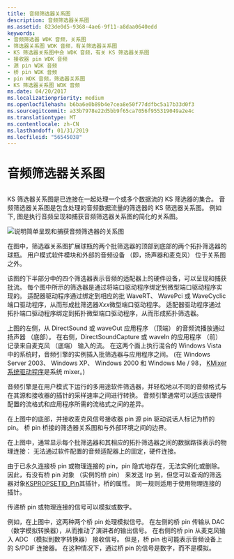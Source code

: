 ```yaml
---
title: 音频筛选器关系图
description: 音频筛选器关系图
ms.assetid: 823de0d5-9368-4ae6-9f11-a8daa0640edd
keywords:
- 音频筛选器 WDK 音频，关系图
- 筛选器关系图 WDK 音频，有关筛选器关系图
- KS 筛选器关系图中会 WDK 音频，有关 KS 筛选器关系图
- 接收器 pin WDK 音频
- 源 pin WDK 音频
- 桥 pin WDK 音频
- pin WDK 音频，筛选器关系图
- KS 筛选器关系图 WDK 音频
ms.date: 04/20/2017
ms.localizationpriority: medium
ms.openlocfilehash: b6ba6e0b89b4e7cea8e50f77ddfbc5a17b33d0f3
ms.sourcegitcommit: a33b7978e22d5bb9f65ca7056f955319049a2e4c
ms.translationtype: MT
ms.contentlocale: zh-CN
ms.lasthandoff: 01/31/2019
ms.locfileid: "56545038"
---
```

# <a name="audio-filter-graphs"></a>音频筛选器关系图


## <span id="audio_filter_graphs"></span><span id="AUDIO_FILTER_GRAPHS"></span>


KS 筛选器关系图是已连接在一起处理一个或多个数据流的 KS 筛选器的集合。 音频筛选器关系图是包含处理的音频数据流量的筛选器的 KS 筛选器关系图。 例如下, 图是执行音频呈现和捕获音频筛选器关系图的简化的关系图。

![说明简单呈现和捕获音频筛选器的关系图](images/graph.png)

在图中，筛选器关系图扩展球瓶的两个批筛选器的顶部到底部的两个拓扑筛选器的球瓶。 用户模式软件模块和外部的音频设备 （即，扬声器和麦克风） 位于关系图之外。

该图的下半部分中的四个筛选器表示音频的适配器上的硬件设备，可以呈现和捕获批流。 每个图中所示的筛选器是通过将端口驱动程序绑定到微型端口驱动程序实现的。 适配器驱动程序通过绑定到相应的批 WaveRT、 WavePci 或 WaveCyclic 端口驱动程序，从而形成批筛选器*Xxx*微型端口驱动程序。 适配器驱动程序通过拓扑端口驱动程序绑定到拓扑微型端口驱动程序，从而形成拓扑筛选器。

上图的左侧，从 DirectSound 或 waveOut 应用程序 （顶端） 的音频流播放通过扬声器 （底部）。 在右侧，DirectSoundCapture 或 waveIn 的应用程序 （前） 记录来自麦克风 （底端） 输入的流。 在这两个面上执行混合的 Windows Vista 中的系统时，音频引擎的实例插入批筛选器与应用程序之间。 (在 Windows Server 2003、 Windows XP、 Windows 2000 和 Windows Me / 98， [KMixer 系统驱动程序](kernel-mode-wdm-audio-components.md#kmixer_system_driver)是系统 mixer。)

音频引擎是在用户模式下运行的多用途软件筛选器，并轻松地以不同的音频格式与在其源和接收器的插针的采样速率之间进行转换。 音频引擎通常可以适应该硬件配置的流格式和应用程序所需的流格式之间的差异。

在上图中的底部，并接收麦克风信号接收器 pin 源 pin 驱动说话人标记为桥的 pin。 桥 pin 桥接的筛选器关系图和与外部环境之间的边界。

在上图中，通常显示每个批筛选器和其相应的拓扑筛选器之间的数据路径表示的物理连接： 无法通过软件配置的音频适配器上的固定，硬件连接。

由于已永久连接桥 pin 或物理连接的 pin，pin 隐式地存在，无法实例化或删除。 因此，有没有桥 pin 对象 （实例的桥 pin） 来发送 Irp 到，但您可以查询的筛选器对象[KSPROPSETID\_Pin](https://msdn.microsoft.com/library/windows/hardware/ff566584)其插针，桥的属性。 同一规则适用于使用物理连接的插针。

传递桥 pin 或物理连接的信号可以模拟或数字。

例如，在上图中，这两种两个桥 pin 处理模拟信号。 在左侧的桥 pin 传输从 DAC （数字模拟转换器），从而推动了演讲者的输出信号。 在右侧的桥 pin 从麦克风输入 ADC （模拟到数字转换器） 接收信号。 但是，桥 pin 也可能表示音频设备上的 S/PDIF 连接器。 在这种情况下，通过桥 pin 的信号是数字，而不是模拟。

 

 




